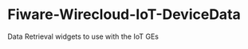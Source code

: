 Fiware-Wirecloud-IoT-DeviceData
===============================

Data Retrieval widgets to use with the IoT GEs
